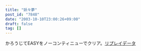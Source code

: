 ```yaml
---
title: "妖々夢"
post_id: "7848"
date: "2003-10-10T23:00:26+09:00"
draft: false
tag: []
---
```



かろうじてEASYをノーコンティニューでクリア。[リプレイデータ](/th_replay)
